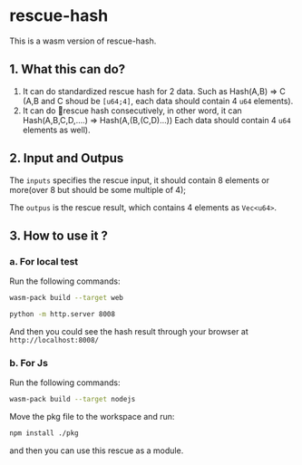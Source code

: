# rescue-hash
This is a wasm version of rescue-hash.

## 1. What this can do?
1. It can do standardized rescue hash for 2 data. Such as Hash(A,B) => C (A,B and C shoud be `[u64;4]`, each data should contain 4 `u64` elements).
2. It can do rescue hash consecutively, in other word, it can Hash(A,B,C,D,....) => Hash(A,(B,(C,D)...)) Each data should contain 4 `u64` elements as well).
   

## 2. Input and Outpus
The `inputs` specifies the rescue input, it should contain 8 elements or more(over 8 but should be some multiple of 4);

The `outpus` is the rescue result, which contains 4 elements as `Vec<u64>`.


## 3. How to use it ?
### a. For local test
Run the following commands:

```bash
wasm-pack build --target web
```

```bash
python -m http.server 8008
```


And then you could see the hash result through your browser at `http://localhost:8008/`

### b. For Js
Run the following commands:

```bash
wasm-pack build --target nodejs
```

Move the pkg file to the workspace and run:


```bash
npm install ./pkg
```

and then you can use this rescue as a module.